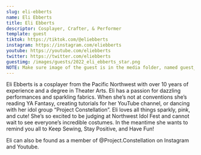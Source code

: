 ```yaml
---
slug: eli-ebberts
name: Eli Ebberts
title: Eli Ebberts
descriptor: Cosplayer, Crafter, & Performer
template: guest
tiktok: https://tiktok.com/@eliebberts
instagram: https://instagram.com/eliebberts
youtube: https://youtube.com/eliebberts
twitter: https://twitter.com/eliebberts
guestimg: /images/guests/2022_eli_ebberts_star.png
NOTE: Make sure image of the guest is in the media folder, named guest_(YEAR)_(GUEST_SLUG).png
---
```


Eli Ebberts is a cosplayer from the Pacific Northwest with over 10 years of experience and a degree in Theater Arts. Eli has a passion for dazzling performances and sparkling fabrics. When she’s not at conventions she’s reading YA Fantasy, creating tutorials for her YouTube channel, or dancing with her idol group “Project Constellation”.  Eli loves all things sparkly, pink, and cute! She’s so excited to be judging at Northwest Idol Fest and cannot wait to see everyone’s incredible costumes. In the meantime she wants to remind you all to Keep Sewing, Stay Positive, and Have Fun!

Eli can also be found as a member of @Project.Constellation on Instagram and Youtube. 
